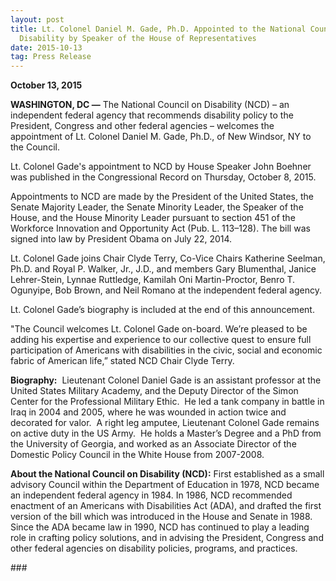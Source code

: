 ```yaml
---
layout: post
title: Lt. Colonel Daniel M. Gade, Ph.D. Appointed to the National Council on
  Disability by Speaker of the House of Representatives
date: 2015-10-13
tag: Press Release
---
```

**October 13, 2015**

**WASHINGTON, DC —** The National Council on Disability (NCD) – an independent federal agency that recommends disability policy to the President, Congress and other federal agencies – welcomes the appointment of Lt. Colonel Daniel M. Gade, Ph.D., of New Windsor, NY to the Council.

Lt. Colonel Gade's appointment to NCD by House Speaker John Boehner was published in the Congressional Record on Thursday, October 8, 2015.

Appointments to NCD are made by the President of the United States, the Senate Majority Leader, the Senate Minority Leader, the Speaker of the House, and the House Minority Leader pursuant to section 451 of the Workforce Innovation and Opportunity Act (Pub. L. 113–128). The bill was signed into law by President Obama on July 22, 2014.

Lt. Colonel Gade joins Chair Clyde Terry, Co-Vice Chairs Katherine Seelman, Ph.D. and Royal P. Walker, Jr., J.D., and members Gary Blumenthal, Janice Lehrer-Stein, Lynnae Ruttledge, Kamilah Oni Martin-Proctor, Benro T. Ogunyipe, Bob Brown, and Neil Romano at the independent federal agency.

Lt. Colonel Gade’s biography is included at the end of this announcement.

"The Council welcomes Lt. Colonel Gade on-board. We’re pleased to be adding his expertise and experience to our collective quest to ensure full participation of Americans with disabilities in the civic, social and economic fabric of American life,” stated NCD Chair Clyde Terry.

**Biography:**  Lieutenant Colonel Daniel Gade is an assistant professor at the United States Military Academy, and the Deputy Director of the Simon Center for the Professional Military Ethic.  He led a tank company in battle in Iraq in 2004 and 2005, where he was wounded in action twice and decorated for valor.  A right leg amputee, Lieutenant Colonel Gade remains on active duty in the US Army.  He holds a Master’s Degree and a PhD from the University of Georgia, and worked as an Associate Director of the Domestic Policy Council in the White House from 2007-2008.

**About the National Council on Disability (NCD):** First established as a small advisory Council within the Department of Education in 1978, NCD became an independent federal agency in 1984. In 1986, NCD recommended enactment of an Americans with Disabilities Act (ADA), and drafted the first version of the bill which was introduced in the House and Senate in 1988. Since the ADA became law in 1990, NCD has continued to play a leading role in crafting policy solutions, and in advising the President, Congress and other federal agencies on disability policies, programs, and practices.

\###
